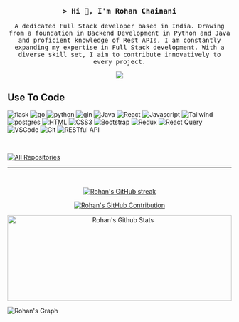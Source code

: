 <!-- Intro  -->
<h3 align="center">
        <samp>&gt; Hi 👋, I'm
                <b>Rohan Chainani</b>
        </samp>
</h3>


<p align="center">
        <samp> A dedicated Full Stack developer based in India. Drawing from a foundation in Backend Development in Python and Java and proficient knowledge of Rest APIs, I am constantly expanding my expertise in Full Stack development. With a diverse skill set, I aim to contribute innovatively to every project.
        </samp> 
</p>


<p align="center">
<!--  <a href="https://rohanschainani.vercel.app" target="blank"> -->
<!--   <img src="https://img.shields.io/badge/Website-DC143C?style=for-the-badge&logo=medium&logoColor=white"/> -->
 </a>
 <a href="https://in.linkedin.com/in/rohan-chainani-24753a1b6" target="_blank">
  <img src="https://img.shields.io/badge/LinkedIn-0077B5?style=for-the-badge&logo=linkedin&logoColor=white"/>
 </a>
        <!-- <a href="https://dev.to/RohanCloudAnalogy" target="_blank">
  <img src="https://img.shields.io/badge/dev.to-0A0A0A?style=for-the-badge&logo=dev.to&logoColor=white" alt="rohan"chainani
 </a> -->
<!--  <a href="https://twitter.com/rohan.chainani" target="_blank">
  <img src="https://img.shields.io/badge/Twitter-1DA1F2?style=for-the-badge&logo=twitter&logoColor=white"/>
 </a>
 <a href="https://www.instagram.com/_rohan.chainani_" target="_blank">
  <img src="https://img.shields.io/badge/Instagram-fe4164?style=for-the-badge&logo=instagram&logoColor=white"/>
 </a>  -->
<!--  <a href="" target="_blank">
  <img src="https://img.shields.io/badge/Facebook-20BEFF?&style=for-the-badge&logo=facebook&logoColor=white"/>
  </a> 
</p> -->
<br />

<!-- About Section -->
 <!-- # About me
 
<p>

 ✌️ &emsp; Enjoy to do programming and love to see the output <br/><br/>
 ❤️ &emsp; Love to writing code and learning new features<br/><br/>
 📧 &emsp; Reach me anytime: rohan.chainani@cloudanalogy.com<br/><br/>

</p> -->


## Use To Code

![flask](https://img.shields.io/badge/flask-3C0A37?style=for-the-badge&labelColor=black&logo=flask&logoColor=white)
![go](https://img.shields.io/badge/go-3C873A?style=for-the-badge&labelColor=black&logo=go&logoColor=white)
![python](https://img.shields.io/badge/python-111B66?style=for-the-badge&labelColor=black&logo=python&logoColor=white)
![gin](https://img.shields.io/badge/gin-007acc?style=for-the-badge&labelColor=black&logo=gin&logoColor=white)
![Java](https://img.shields.io/badge/Java-ED8B00?style=for-the-badge&labelColor=black&logo=Java&logoColor=white)
![React](https://img.shields.io/badge/-React-61DBFB?style=for-the-badge&labelColor=black&logo=react&logoColor=white)
![Javascript](https://img.shields.io/badge/Javascript-F0DB4F?style=for-the-badge&labelColor=black&logo=javascript&logoColor=white)
![Tailwind](https://img.shields.io/badge/Tailwind_CSS-092749?style=for-the-badge&labelColor=black&logo=tailwindcss&logoColor=white)
![postgres](https://img.shields.io/badge/postgresql-4EA94B?style=for-the-badge&labelColor=black&logo=postgresql&logoColor=white)
![HTML](https://img.shields.io/badge/HTML5-E34F26?style=for-the-badge&labelColor=black&logo=html5&logoColor=white)
![CSS3](https://img.shields.io/badge/CSS3-1572B6?style=for-the-badge&labelColor=black&logo=css3&logoColor=white)
![Bootstrap](https://img.shields.io/badge/Bootstrap-563D7C?style=for-the-badge&labelColor=black&logo=bootstrap&logoColor=white)
![Redux](https://img.shields.io/badge/Redux-593D88?style=for-the-badge&labelColor=black&logo=redux&logoColor=white)
![React Query](https://img.shields.io/badge/-React_Query-FF4154?style=for-the-badge&labelColor=black&logo=react%20query&logoColor=white)
![VSCode](https://img.shields.io/badge/Visual_Studio-0078d7?style=for-the-badge&labelColor=black&logo=visual%20studio&logoColor=white)
![Git](https://img.shields.io/badge/Git-F05032?style=for-the-badge&labelColor=black&logo=git&logoColor=white)
![RESTful API](https://img.shields.io/badge/RESTful%20API-2E7EEA?style=for-the-badge&labelColor=black&logo=api&logoColor=white)

<!-- ![React Native](https://img.shields.io/badge/React_Native-20232A?style=for-the-badge&logo=react&logoColor=61DAFB) -->
<!-- ![Next.js](https://img.shields.io/badge/next.js-000000?style=for-the-badge&logo=nextdotjs&logoColor=white) -->
<!-- ![Express.js](https://img.shields.io/badge/Express.js-000000?style=for-the-badge&logo=express&logoColor=white) -->
<!-- ![SASS Badge](https://img.shields.io/badge/Sass-CC6699?style=for-the-badge&logo=sass&logoColor=white) -->
<!-- ![Ant-Design](https://img.shields.io/badge/AntDesign-0170FE?style=for-the-badge&logo=antdesign&logoColor=white) -->
<br/>

<!--
## Top Open Source -

[![Portfolio-Website](https://github-readme-stats.vercel.app/api/pin/?username=RohanCloudAnalogy&repo=Portfolio-Website&border_color=7F3FBF&bg_color=0D1117&title_color=C9D1D9&text_color=8B949E&icon_color=7F3FBF)](https://github.com/RohanCloudAnalogy/Portfolio-Website)
[![rohan chainani Readme](https://github-readme-stats.vercel.app/api/pin/?username=RohanCloudAnalogy&repo=RohanCloudAnalogy&border_color=7F3FBF&bg_color=0D1117&title_color=C9D1D9&text_color=8B949E&icon_color=7F3FBF)](https://github.com/RohanCloudAnalogy/RohanCloudAnalogy)
[![Weather-WebApp](https://github-readme-stats.vercel.app/api/pin/?username=RohanCloudAnalogy&repo=Weather-WebApp&border_color=7F3FBF&bg_color=0D1117&title_color=C9D1D9&text_color=8B949E&icon_color=7F3FBF)](https://github.com/RohanCloudAnalogy/Weather-WebApp)
[![Todo-WebApp](https://github-readme-stats.vercel.app/api/pin/?username=RohanCloudAnalogy&repo=Todo-WebApp&border_color=7F3FBF&bg_color=0D1117&title_color=C9D1D9&text_color=8B949E&icon_color=7F3FBF)](https://github.com/RohanCloudAnalogy/Todo-WebApp)
-->

<p align="left">
  <a href="https://github.com/RohanCloudAnalogy?tab=repositories" target="_blank"><img alt="All Repositories" title="All Repositories" src="https://img.shields.io/badge/-All%20Repos-2962FF?style=for-the-badge&logo=koding&logoColor=white"/></a>
</p>

<!--
<h3 align="left">Support:</h3>
<p><a href="https://www.buymeacoffee.com/rohanjchainani"> <img align="left" src="https://cdn.buymeacoffee.com/buttons/v2/default-yellow.png" height="50" width="210" alt="rohanjchainani" /></a></p><br><br>
-->

<!-- <br/> -->
<hr/>
<br/>

<p align="center">
  <a href="https://github.com/RohanCloudAnalogy">
    <img src="https://github-readme-streak-stats.herokuapp.com/?user=RohanCloudAnalogy&theme=radical&border=7F3FBF&background=0D1117" alt="Rohan's GitHub streak"/>
  </a>
</p>

<p align="center">
  <a href="https://github.com/RohanCloudAnalogy">
    <img src="https://github-profile-summary-cards.vercel.app/api/cards/profile-details?username=RohanCloudAnalogy&theme=radical" alt="Rohan's GitHub Contribution"/>
  </a>
</p>

<a align="center"> 
    <a align="center" href="https://github.com/RohanCloudAnalogy"><img alt="Rohan's Github Stats" src="https://denvercoder1-github-readme-stats.vercel.app/api?username=RohanCloudAnalogy&show_icons=trRohan&count_private=true&theme=react&border_color=7F3FBF&bg_color=0D1117&title_color=F85D7F&icon_color=F8D866" height="192px" width="100%"/></a>
  <!-- <a href="https://github.com/RohanCloudAnalogy"><img alt="Rohan's Top Languages" src="https://denvercoder1-github-readme-stats.vercel.app/api/top-langs/?username=RohanCloudAnalogy&langs_count=8&layout=compact&theme=react&border_color=7F3FBF&bg_color=0D1117&title_color=F85D7F&icon_color=F8D866" height="192px" width="49.5%"/></a> -->
  <br/>
</a>


![Rohan's Graph](https://github-readme-activity-graph.vercel.app/graph?username=RohanCloudAnalogy&custom_title=Rohan's%20GitHub%20Activity%20Graph&bg_color=0D1117&color=7F3FBF&line=7F3FBF&point=7F3FBF&area_color=FFFFFF&title_color=FFFFFF&area=true)
